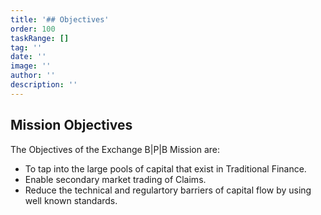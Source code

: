 ```yaml
---
title: '## Objectives'
order: 100
taskRange: []
tag: ''
date: ''
image: ''
author: ''
description: ''
---
```

## Mission Objectives

The Objectives of the Exchange B|P|B Mission are:

- To tap into the large pools of capital that exist in Traditional Finance.
- Enable secondary market trading of Claims.
- Reduce the technical and regulartory barriers of capital flow by using well known standards.